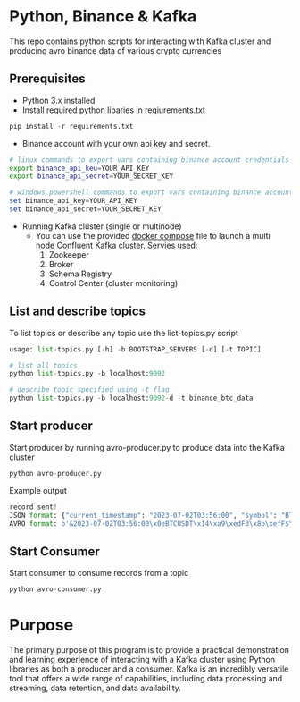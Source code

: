 # Python, Binance & Kafka
This repo contains python scripts for interacting with Kafka cluster and producing avro binance data of various crypto currencies

## Prerequisites

- Python 3.x installed
- Install required python libaries in reqiurements.txt
 ```python
pip install -r requirements.txt
```
- Binance account with your own api key and secret. 
 ```bash
 # linux commands to export vars containing binance account credentials
export binance_api_keu=YOUR_API_KEY
export binance_api_secret=YOUR_SECRET_KEY
```
 ```powershell
 # windows powershell commands to export vars containing binance account credentials
set binance_api_key=YOUR_API_KEY
set binance_api_secret=YOUR_SECRET_KEY
```
- Running Kafka cluster (single or multinode)
    - You can use the provided  [docker compose](https://github.com/aaboungab/binance_python_kafka/blob/main/docker-compose.yaml) file to launch a multi node Confluent Kafka cluster. Servies used:
        1. Zookeeper
        2. Broker
        3. Schema Registry
        4. Control Center (cluster monitoring)

## List and describe topics
To list topics or describe any topic use the list-topics.py script
```python
usage: list-topics.py [-h] -b BOOTSTRAP_SERVERS [-d] [-t TOPIC]

# list all topics
python list-topics.py -b localhost:9092

# describe topic specified using -t flag
python list-topics.py -b localhost:9092-d -t binance_btc_data
```

## Start producer
Start producer by running avro-producer.py to produce data into the Kafka cluster
```python
python avro-producer.py
```
Example output
```python
record sent!
JSON format: {"current_timestamp": "2023-07-02T03:56:00", "symbol": "BTCUSDT", "openPrice": 30420.54, "highPrice": 30661.6, "lowPrice": 30320.57, "prevClosePrice": 30420.53}
AVRO format: b'&2023-07-02T03:56:00\x0eBTCUSDT\x14\xa9\xedF3\x8b\xefF$\xe1\xecF\x0f\xa9\xedF'
``` 
## Start Consumer
Start consumer to consume records from a topic
```python
python avro-consumer.py
```

# Purpose
The primary purpose of this program is to provide a practical demonstration and learning experience of interacting with a Kafka cluster using Python libraries as both a producer and a consumer. Kafka is an incredibly versatile tool that offers a wide range of capabilities, including data processing and streaming, data retention, and data availability.